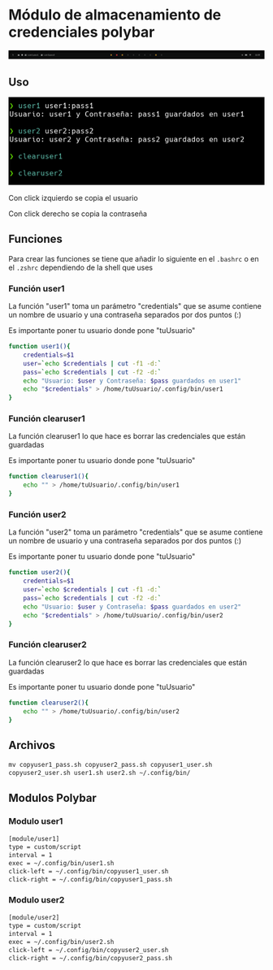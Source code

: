 # Módulo de almacenamiento de credenciales polybar

![](images/polybar.png)

## Uso

![](images/example.png)

Con click izquierdo se copia el usuario

Con click derecho se copia la contraseña

## Funciones
Para crear las funciones se tiene que añadir lo siguiente en el `.bashrc` o en el `.zshrc` dependiendo de la shell que uses

### Función user1

La función "user1" toma un parámetro "credentials" que se asume contiene un nombre de usuario y una contraseña separados por dos puntos (:)

Es importante poner tu usuario donde pone "tuUsuario"

```bash
function user1(){
    credentials=$1
    user=`echo $credentials | cut -f1 -d:`
    pass=`echo $credentials | cut -f2 -d:`
    echo "Usuario: $user y Contraseña: $pass guardados en user1"
    echo "$credentials" > /home/tuUsuario/.config/bin/user1
}
```

### Función clearuser1

La función clearuser1 lo que hace es borrar las credenciales que están guardadas

Es importante poner tu usuario donde pone "tuUsuario"

```bash
function clearuser1(){
    echo "" > /home/tuUsuario/.config/bin/user1
}
```

### Función user2

La función "user2" toma un parámetro "credentials" que se asume contiene un nombre de usuario y una contraseña separados por dos puntos (:)

Es importante poner tu usuario donde pone "tuUsuario"

```bash
function user2(){
    credentials=$1
    user=`echo $credentials | cut -f1 -d:`
    pass=`echo $credentials | cut -f2 -d:`
    echo "Usuario: $user y Contraseña: $pass guardados en user2"
    echo "$credentials" > /home/tuUsuario/.config/bin/user2
}
```

### Función clearuser2

La función clearuser2 lo que hace es borrar las credenciales que están guardadas

Es importante poner tu usuario donde pone "tuUsuario"

```bash
function clearuser2(){
    echo "" > /home/tuUsuario/.config/bin/user2
}
```

## Archivos

```
mv copyuser1_pass.sh copyuser2_pass.sh copyuser1_user.sh copyuser2_user.sh user1.sh user2.sh ~/.config/bin/
```

## Modulos Polybar

### Modulo user1

```
[module/user1]
type = custom/script
interval = 1
exec = ~/.config/bin/user1.sh
click-left = ~/.config/bin/copyuser1_user.sh
click-right = ~/.config/bin/copyuser1_pass.sh
```

### Modulo user2

```
[module/user2]
type = custom/script
interval = 1
exec = ~/.config/bin/user2.sh
click-left = ~/.config/bin/copyuser2_user.sh
click-right = ~/.config/bin/copyuser2_pass.sh
```
